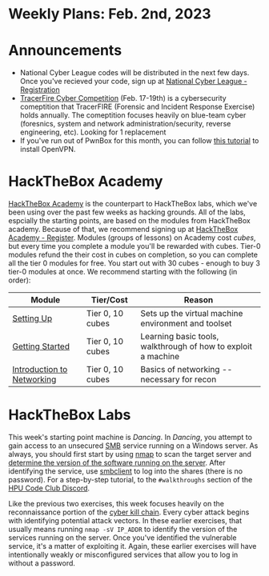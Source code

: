 # Weekly Plans: Feb. 2nd, 2023

# Announcements
- National Cyber League codes will be distributed in the next few days. Once you've recieved your code, sign up at [National Cyber League - Registration](https://cyberskyline.com/events/ncl/welcome)
- [TracerFire Cyber Competition](https://www.acsac.org/2022/workshops/tracerfire/) (Feb. 17-19th) is a cybersecurity comeptition that TracerFIRE (Forensic and 
Incident Response Exercise) holds annually. The comeptition focuses heavily on blue-team cyber (foresnics, system and network administration/security,
reverse engineering, etc). Looking for 1 replacement
- If you've run out of PwnBox for this month, you can follow [this tutorial](https://github.com/hpu-code-club/cybersecurity/blob/main/guides/installing-openvpn.md) to install OpenVPN.

# HackTheBox Academy
[HackTheBox Academy](https://academy.hackthebox.com/) is the counterpart to HackTheBox labs, which we've been using over the past few weeks as hacking grounds. 
All of the labs, espcially the starting points, are based on the modules from HackTheBox academy. Because of that, we recommend signing up at [HackTheBox Academy - Register](https://academy.hackthebox.com/register).
Modules (groups of lessons) on Academy cost *cubes*, but every time you complete a module you'll be rewarded with cubes. Tier-0 modules refund the their cost in cubes
on completion, so you can complete all the tier 0 modules for free. You start out with 30 cubes - enough to buy 3 tier-0 modules at once. We recommend starting with
the following (in order):

| Module | Tier/Cost | Reason |
| ------ | ---- | ------ |
| [Setting Up](https://academy.hackthebox.com/course/preview/setting-up) | Tier 0, 10 cubes | Sets up the virtual machine environment and toolset |
| [Getting Started](https://academy.hackthebox.com/course/preview/getting-started) | Tier 0, 10 cubes | Learning basic tools, walkthrough of how to exploit a machine |
| [Introduction to Networking](https://academy.hackthebox.com/course/preview/introduction-to-networking) | Tier 0, 10 cubes | Basics of networking -- necessary for recon |

# HackTheBox Labs
This week's starting point machine is *Dancing*. In *Dancing*, you attempt to gain access to an unsecured [SMB](https://en.wikipedia.org/wiki/Server_Message_Block) 
service running on a Windows server. As always, you should first start by using [nmap](https://nmap.org/book/man.html#man-description) to scan the target server and
[determine the version of the software running on the server](https://nmap.org/book/man-version-detection.html). After identifying the service, use 
[smbclient](https://www.samba.org/samba/docs/current/man-html/smbclient.1.html) to log into the shares (there is no password). For a step-by-step tutorial, 
to the `#walkthroughs` section of the [HPU Code Club Discord](https://discord.gg/7bD3jbDVRc).

Like the previous two exercises, this week focuses heavily on the reconnaissance portion of the [cyber kill chain](https://www.eccouncil.org/cybersecurity-exchange/threat-intelligence/cyber-kill-chain-seven-steps-cyberattack/). Every cyber attack begins with identifying potential attack vectors. In these earlier exercises, that
usually means running `nmap -sV IP_ADDR` to identify the version of the services running on the server. Once you've identified the vulnerable service, it's a matter of
exploiting it. Again, these earlier exercises will have intentionally weakly or misconfigured services that allow you to log in without a password.
